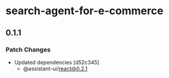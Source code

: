 # search-agent-for-e-commerce

## 0.1.1

### Patch Changes

- Updated dependencies [d52c345]
  - @assistant-ui/react@0.2.1
